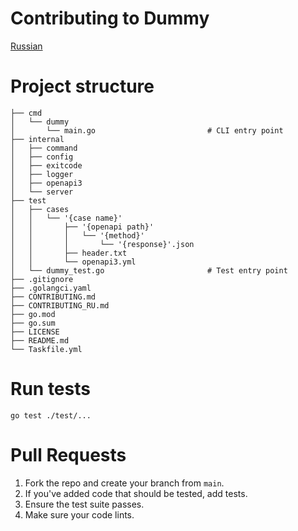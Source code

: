 # Contributing to Dummy
[Russian](CONTRIBUTING_RU.md)
# Project structure
```
├── cmd
│   └── dummy
│       └── main.go                         # CLI entry point
├── internal
│   ├── command
│   ├── config
│   ├── exitcode
│   ├── logger
│   ├── openapi3
│   └── server
├── test
│   ├── cases
│   │   └── '{case name}'
│   │       ├── '{openapi path}'
│   │       │   └── '{method}'
│   │       │       └── '{response}'.json
│   │       ├── header.txt
│   │       └── openapi3.yml
│   └── dummy_test.go                       # Test entry point
├── .gitignore
├── .golangci.yaml
├── CONTRIBUTING.md
├── CONTRIBUTING_RU.md
├── go.mod
├── go.sum
├── LICENSE
├── README.md
└── Taskfile.yml
```
# Run tests

```
go test ./test/...
```

# Pull Requests
1. Fork the repo and create your branch from `main`.
2. If you've added code that should be tested, add tests.
3. Ensure the test suite passes.
4. Make sure your code lints.
